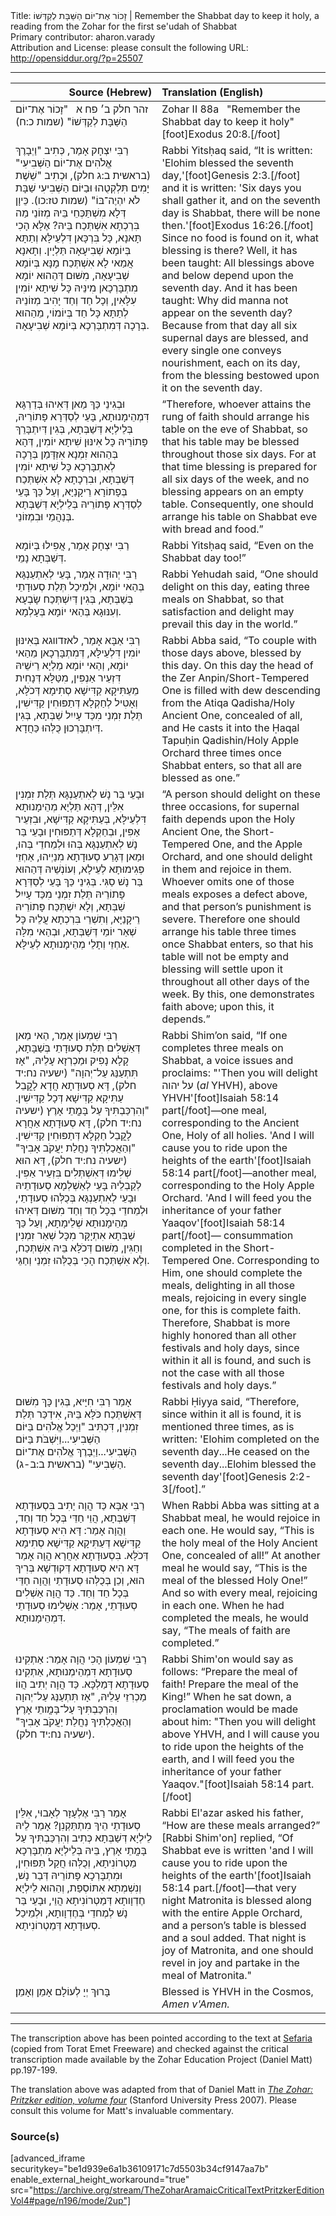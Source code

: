 <html>
<head></head>
<body>
Title: זָכוֹר אֶת־יוֹם הַשַּׁבָּת לְקַדְּשׁוֹ | Remember the Shabbat day to keep it holy, a reading from the Zohar for the first se'udah of Shabbat<br />
Primary contributor: aharon.varady<br />
Attribution and License: please consult the following URL: <a href="http://opensiddur.org/?p=25507">http://opensiddur.org/?p=25507</a>
<p />
<hr />

<table style="margin-left: auto;margin-right: auto;" class="draggable">
<thead><tr><th id="x" style="text-align: right;">Source (Hebrew)</th><th style="text-align: left;">Translation (English)</th></tr></thead>
<tbody>
<tr><td style="vertical-align:top;" width="46%">
<div class="liturgy"><span lang="he">
זהר חלק ב׳ פח א
&nbsp;
"זָכוֹר אֶת־יוֹם הַשַּׁבָּת לְקַדְּשׁוֹ" <span class="citation">(שמות כ:ח)</span>
</span></div></td>
 
<td style="vertical-align:top;" width="53%">
<div class="english">
Zohar II 88a
&nbsp;
"Remember the Shabbat day to keep it holy"[foot]Exodus 20:8.[/foot]
</div></td></tr>


<tr><td style="vertical-align:top;" width="46%">
<div class="liturgy"><span lang="he">
רַבִּי יִצְחָק אָמַר, כְּתִיב "וַיְבָרֶךְ אֱלֹהִים אֶת־יוֹם הַשְּׁבִיעִי" <span class="citation">(בראשית ב:ג חלק)</span>, וּכְתִיב "שֵׁשֶׁת יָמִים תִּלְקְטֻהוּ וּבַיּוֹם הַשְּׁבִיעִי שַׁבָּת לֹא יִהְיֶה־בּוֹ" <span class="citation">(שמות טז:כו)</span>. כֵּיוָן דְּלָא מִשְׁתַּכְּחֵי בֵּיהּ מְזוֹנֵי מַה בִּרְכְתָא אִשְׁתְּכַח בֵּיהּ? אֶלָּא הָכִי תָּאנָא, כָּל בִּרְכָּאן דִּלְעֵילָּא וְתַתָּא בְּיוֹמָא שְׁבִיעָאָה תַּלְיָין. וְתָאנָא אֲמַאי לָא אִשְׁתְּכַח מָנָּא בְּיוֹמָא שְׁבִיעָאָה, מִשּׁוּם דְּהַהוּא יוֹמָא מִתְבָּרְכָאן מִינֵּיהּ כָּל שִׁיתָא יוֹמִין עִלָּאִין, וְכָל חַד וְחַד יָהִיב מְזוֹנֵיהּ לְתַתָּא כָּל חַד בְּיוֹמוֹי, מֵהַהוּא בְּרָכָה דְּמִתְבָּרְכָא בְּיוֹמָא שְׁבִיעָאָה.    
</span></div></td>
 
<td style="vertical-align:top;" width="53%">
<div class="english">
Rabbi Yitsḥaq said, “It is written: 'Elohim blessed the seventh day,'[foot]Genesis 2:3.[/foot] and it is written: 'Six days you shall gather it, and on the seventh day is Shabbat, there will be none then.'[foot]Exodus 16:26.[/foot] Since no food is found on it, what blessing is there? Well, it has been taught: All blessings above and below depend upon the seventh day. And it has been taught: Why did manna not appear on the seventh day? Because from that day all six supernal days are blessed, and every single one conveys nourishment, each on its day, from the blessing bestowed upon it on the seventh day.
</div></td></tr>


<tr><td style="vertical-align:top;" width="46%">
<div class="liturgy"><span lang="he">
וּבְגִינֵי כַּךְ מַאן דְּאִיהוּ בְּדַרְגָּא דִּמְהֵימָנוּתָא, בָּעֵי לְסַדְּרָא פָּתוֹרֵיהּ, בְּלֵילְיָא דְּשַׁבְּתָא, בְּגִין דְּיִתְבָּרֵךְ פָּתוֹרֵיהּ כָּל אִינּוּן שִׁיתָא יוֹמִין, דְּהָא בְּהַהוּא זִמְנָא אִזְדָּמַן בְּרָכָה לְאִתְבָּרְכָא כָּל שִׁיתָא יוֹמִין דְּשַׁבְּתָא, וּבִרְכָתָא לָא אִשְׁתְּכַח בְּפָתוֹרָא רֵיקָנַיָּא, וְעַל כַּךְ בָּעֵי לְסַדְּרָא פָּתוֹרֵיהּ בְּלֵילְיָא דְּשַׁבְּתָא בְּנַהֲמֵי וּבִמְזוֹנֵי.
</span></div></td>
 
<td style="vertical-align:top;" width="53%">
<div class="english">
“Therefore, whoever attains the rung of faith should arrange his table on the eve of Shabbat, so that his table may be blessed throughout those six days. For at that time blessing is prepared for all six days of the week, and no blessing appears on an empty table. Consequently, one should arrange his table on Shabbat eve with bread and food.”
</div></td></tr>


<tr><td style="vertical-align:top;" width="46%">
<div class="liturgy"><span lang="he">
רַבִּי יִצְחָק אָמַר, אֲפִילוּ בְּיוֹמָא דְּשַׁבְּתָא נָמֵי. 
</span></div></td>
 
<td style="vertical-align:top;" width="53%">
<div class="english">
Rabbi Yitsḥaq said, “Even on the Shabbat day too!”
</div></td></tr>


<tr><td style="vertical-align:top;" width="46%">
<div class="liturgy"><span lang="he">
רַבִּי יְהוּדָה אָמַר, בָּעֵי לְאִתְעַנְגָּא בְּהַאי יוֹמָא, וּלְמֵיכַל תְּלַת סְעוּדָתֵי בְּשַׁבְּתָא, בְּגִין דְּיִשְׁתְּכַח שָׂבְעָא וְעִנּוּגָא בְּהַאי יוֹמָא בְּעָלְמָא. 
</span></div></td>
 
<td style="vertical-align:top;" width="53%">
<div class="english">
Rabbi Yehudah said, “One should delight on this day, eating three meals on Shabbat, so that satisfaction and delight may prevail this day in the world.” 
</div></td></tr>


<tr><td style="vertical-align:top;" width="46%">
<div class="liturgy"><span lang="he">
רַבִּי אַבָּא אָמַר, לאזדווגא בְּאִינּוּן יוֹמִין דִּלְעֵילָּא, דְּמִתְבָּרְכָאן מֵהַאי יוֹמָא, וְהַאי יוֹמָא מַלְיָא רֵישֵׁיהּ דִּזְעֵיר אַנְפִּין, מִטַּלָּא דְּנָחִית מֵעַתִּיקָא קַדִּישָׁא סְתִימָא דְּכֹלָּא, וְאָטִיל לְחַקְלָא דְּתַפּוּחִין קַדִּישִׁין, תְּלַת זִמְנֵי מִכַּד עָיִיִל שַׁבְּתָא, בְּגִין דְּיִתְבָּרְכוּן כֻּלְּהוּ כַּחֲדָא.
</span></div></td>
 
<td style="vertical-align:top;" width="53%">
<div class="english">
Rabbi Abba said, “To couple with those days above, blessed by this day. On this day the head of the Zer Anpin/Short-Tempered One is filled with dew descending from the Atiqa Qadisha/Holy Ancient One, concealed of all, and He casts it into the Ḥaqal Tapuḥin Qadishin/Holy Apple Orchard three times once Shabbat enters, so that all are blessed as one.”
</div></td></tr>


<tr><td style="vertical-align:top;" width="46%">
<div class="liturgy"><span lang="he">
וּבָעֵי בַּר נָשׁ לְאִתְעַנְגָּא תְּלַת זִמְנִין אִלֵּין, דְּהָא תַּלְיָא מְהֵימָנוּתָא דִּלְעֵילָּא, בְּעַתִּיקָא קַדִּישָׁא, וּבִזְעֵיר אַפִּין, וּבְחַקְלָא דְּתַפּוּחִין וּבָעֵי בַּר נָשׁ לְאִתְעַנְגָּא בְּהוּ וּלְמֵחדֵי בְּהוּ, וּמַאן דְּגָרַע סְעוּדָתָא מִנַיְיהוּ, אַחְזֵי פְּגִימוּתָא לְעֵילָא, וְעוֹנְשֵׁיהּ דְּהַהוּא בַּר נָשׁ סַגִּי. בְּגִינֵי כַּךְ בָּעֵי לְסַדְּרָא פָּתוֹרֵיהּ תְּלַת זִמְנֵי מִכַּד עָיִיִל שַׁבְּתָא, וְלָא יִשְׁתְּכַּח פָּתוֹרֵיהּ רֵיקָנַיָּא, וְתִשְׁרֵי בִּרְכְתָא עֲלֵיהּ כָּל שְׁאַר יוֹמֵי דְּשַׁבְּתָא, וּבְהַאי מִלָּה אַחְזֵי וְתָלֵי מְהֵימָנוּתָא לְעֵילָּא.
</span></div></td>
 
<td style="vertical-align:top;" width="53%">
<div class="english">
“A person should delight on these three occasions, for supernal faith depends upon the Holy Ancient One, the Short-Tempered One, and the Apple Orchard, and one should delight in them and rejoice in them. Whoever omits one of those meals exposes a defect above, and that person’s punishment is severe. Therefore one should arrange his table three times once Shabbat enters, so that his table will not be empty and blessing will settle upon it throughout all other days of the week. By this, one demonstrates faith above; upon this, it depends.”
</div></td></tr>


<tr><td style="vertical-align:top;" width="46%">
<div class="liturgy"><span lang="he">
רַבִּי שִׁמְעוֹן אָמַר, הַאי מַאן דְּאַשְׁלִים תְּלַת סְעוּדָתֵי בְּשַׁבָּתָא, קָלָא נָפִיק וּמַכְרְזָא עָלֵיהּ, "אָז תִּתְעַנַּג עַל־יְהוָה" <span class="citation">(ישעיה נח:יד חלק)</span>, דָּא סְעוּדָתָא חֲדָא לָקֳבֵל עַתִּיקָא קַדִּישָׁא דְּכָל קַדִּישִׁין. "וְהִרְכַּבְתִּיךָ עַל בָּמֳתֵי אָרֶץ <span class="citation">(ישעיה נח:יד חלק)</span>, דָּא סְעוּדָתָא אַחֲרָא לָקֳבֵל חַקְלָא דְּתַפּוּחִין קַדִּישִׁין. "וְהַאֲכַלְתִּיךָ נַחֲלַת יַעֲקֹב אָבִיךָ" <span class="citation">(ישעיה נח:יד חלק)</span>, דָּא הוּא שְׁלִימוּ דְּאִשְׁתְּלִים בִּזְעֵיר אַפִּין. לְקַבְלֵיהּ בָּעֵי לְאַשְׁלְמָא סְעוּדָתֵיהּ וּבָעֵי לְאִתְעַנְגָּא בְּכֻלְּהוּ סְעוּדָתֵי, וּלְמֵחדֵי בְּכָל חַד וְחַד מִשּׁוּם דְּאִיהוּ מְהֵימָנוּתָא שְׁלֵימָתָא, וְעַל כַּךְ שַׁבְּתָא אִתְיָקָּר מִכָּל שְׁאַר זִמְנִין וְחַגִּין, מִשּׁוּם דְּכֹלָּא בֵּיהּ אִשְׁתְּכַח, וְלָא אִשְׁתְּכַח הָכִי בְּכֻלְּהוּ זִמְנֵי וְחַגֵּי. 
</span></div></td>
 
<td style="vertical-align:top;" width="53%">
<div class="english">
Rabbi Shim’on said, “If one completes three meals on Shabbat, a voice issues and proclaims: "'Then you will delight <span class="hebrew">על יהוה</span> (<em>al</em> YHVH), above YHVH'[foot]Isaiah 58:14 part[/foot]—one meal, corresponding to the Ancient One, Holy of all holies. 'And I will cause you to ride upon the heights of the earth'[foot]Isaiah 58:14 part[/foot]—another meal, corresponding to the Holy Apple Orchard. 'And I will feed you the inheritance of your father Yaaqov'[foot]Isaiah 58:14 part[/foot]— consummation completed in the Short-Tempered One. Corresponding to Him, one should complete the meals, delighting in all those meals, rejoicing in every single one, for this is complete faith. Therefore, Shabbat is more highly honored than all other festivals and holy days, since within it all is found, and such is not the case with all those festivals and holy days.”
</div></td></tr>


<tr><td style="vertical-align:top;" width="46%">
<div class="liturgy"><span lang="he">
אָמַר רַבִּי חִיָּיא, בְּגִין כָּךְ מִשּׁוּם דְּאִשְׁתְּכַח כֹּלָּא בֵּיהּ, אִידְכַּר תְּלַת זִמְנִין, דִּכְתִּיב "וַיְכַל אֱלֹהִים בַּיּוֹם הַשְּׁבִיעִי...וַיִּשְׁבֹּת בַּיּוֹם הַשְּׁבִיעִי...וַיְבָרֶךְ אֱלֹהִים אֶת־יוֹם הַשְּׁבִיעִי" <span class="citation">(בראשית ב:ב-ג)</span>.
</span></div></td>
 
<td style="vertical-align:top;" width="53%">
<div class="english">
Rabbi Ḥiyya said, “Therefore, since within it all is found, it is mentioned three times, as is written: 'Elohim completed on the seventh day...He ceased on the seventh day...Elohim blessed the seventh day'[foot]Genesis 2:2-3[/foot].” 
</div></td></tr>


<tr><td style="vertical-align:top;" width="46%">
<div class="liturgy"><span lang="he">
רַבִּי אַבָּא כַּד הֲוָה יָתִיב בִּסְעוּדָתָא דְּשַׁבְּתָא, הֲוֵי חַדֵּי בְּכָל חַד וְחַד, וַהֲוָה אָמַר: דָּא הִיא סְעוּדָתָא קַדִּישָׁא דְּעַתִּיקָא קַדִּישָׁא סְתִימָא דְּכֹלָּא. בִּסְעוּדָתָא אַחֲרָא הֲוָה אָמַר דָּא הִיא סְעוּדָתָא דְּקוּדְשָׁא בְּרִיךְ הוּא, וְכֵן בְּכֻלְּהוּ סְעוּדָתֵי וַהֲוָה חַדֵּי בְּכָל חַד וְחַד. כַּד הֲוָה אַשְׁלִים סְעוּדָתֵי, אָמַר: אַשְׁלִימוּ סְעוּדָתֵי דִּמְהֵימָנוּתָא.
</span></div></td>
 
<td style="vertical-align:top;" width="53%">
<div class="english">
When Rabbi Abba was sitting at a Shabbat meal, he would rejoice in each one. He would say, “This is the holy meal of the Holy Ancient One, concealed of all!” At another meal he would say, “This is the meal of the blessed Holy One!” And so with every meal, rejoicing in each one. When he had completed the meals, he would say, “The meals of faith are completed.”
</div></td></tr>


<tr><td style="vertical-align:top;" width="46%">
<div class="liturgy"><span lang="he">
רַבִּי שִׁמְעוֹן הָכִי הֲוָה אָמַר: אַתְקִינוּ סְעוּדָתָא דִּמְהֵימְנוּתָא, אַתְקִינוּ סְעוּדָתָא דְּמַלְכָּא. כַּד הֲוָה יְתִיב הֲווֹ מַכְרִזֵי עָלֵיהּ, "אָז תִּתְעַנַּג עַל־יְהוָה וְהִרְכַּבְתִּיךָ עַל־בָּמֳותֵי אָרֶץ וְהַאֲכַלְתִּיךָ נַחֲלַת יַעֲקֹב אָבִיךָ" <span class="citation">(ישעיה נח:יד חלק)</span>.
</span></div></td>
 
<td style="vertical-align:top;" width="53%">
<div class="english">
Rabbi Shim'on would say as follows: “Prepare the meal of faith! Prepare the meal of the King!” When he sat down, a proclamation would be made about him: "Then you will delight above YHVH, and I will cause you to ride upon the heights of the earth, and I will feed you the inheritance of your father Yaaqov."[foot]Isaiah 58:14 part.[/foot]
</div></td></tr>


<tr><td style="vertical-align:top;" width="46%">
<div class="liturgy"><span lang="he">
אָמַר רַבִּי אֶלְעָזָר לְאָבוּי, אִלֵּין סְעוּדָתֵי הֵיךְ מִתְתַּקְנִן? אָמַר לֵיהּ לֵילְיָא דְּשַׁבְּתָא כְּתִיב וְהִרְכַּבְתִּיךָ עַל בָּמֳתֵי אָרֶץ, בֵּיהּ בְּלֵילְיָא מִתְבָּרְכָא מַטְרוֹנִיתָא, וְכֻלְּהוּ חֲקַל תַּפּוּחִין, וּמִתְבָּרְכָא פָּתוֹרֵיהּ דְּבַר נָשׁ, וְנִשְׁמְתָא אִתּוֹסְפַת, וְהַהוּא לֵילְיָא חֶדְוָותָא דְּמַטְרוֹנִיתָא הֲוֵי, וּבָעֵי בַּר נָשׁ לְמֶחדֵי בְּחֶדְוָותָא, וּלְמֵיכַל סְעוּדָתָא דְּמַטְרוֹנִיתָא.    
</span></div></td>
 
<td style="vertical-align:top;" width="53%">
<div class="english">
Rabbi El'azar asked his father, “How are these meals arranged?” [Rabbi Shim'on] replied, “Of Shabbat eve is written 'and I will cause you to ride upon the heights of the earth'[foot]Isaiah 58:14 part.[/foot]—that very night Matronita is blessed along with the entire Apple Orchard, and a person’s table is blessed and a soul added. That night is joy of Matronita, and one should revel in joy and partake in the meal of Matronita."
</div></td></tr>


<tr><td style="vertical-align:top;" width="46%">
<div class="liturgy"><span lang="he">
בָּרוּךְ יְיָ לְעוֹלָם אָמֵן וְאָמֵן׃
</span></div></td>
 
<td style="vertical-align:top;" width="53%">
<div class="english">
Blessed is YHVH in the Cosmos, <em>Amen v'Amen.</em>
</div></td></tr>
</tbody></table>

<hr />

The transcription above has been pointed according to the text at <a href="https://www.sefaria.org/Zohar.2.88a.3?vhe=Torat_Emet_Zohar&lang=he&with=all&lang2=he">Sefaria</a> (copied from Torat Emet Freeware) and checked against the critical transcription made available by the Zohar Education Project (Daniel Matt) pp.197-199.

The translation above was adapted from that of Daniel Matt in <em><a href="https://www.sup.org/books/title/?id=11996">The Zohar: Pritzker edition, volume four</a></em> (Stanford University Press 2007). Please consult this volume for Matt's invaluable commentary.

<h3>Source(s)</h3>

[advanced_iframe securitykey="be1d939e6a1b36109171c7d5503b34cf9147aa7b" enable_external_height_workaround="true" src="https://archive.org/stream/TheZoharAramaicCriticalTextPritzkerEditionVol4#page/n196/mode/2up"]
</body>
</html>